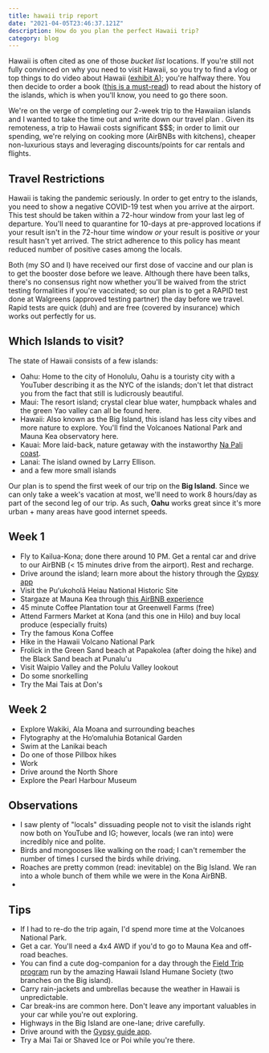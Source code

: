 ```yaml
---
title: hawaii trip report 
date: "2021-04-05T23:46:37.121Z"
description: How do you plan the perfect Hawaii trip?
category: blog
---
```


Hawaii is often cited as one of those *bucket list* locations. If you're still not fully convinced on why you need to visit Hawaii, so you try to find a vlog or top things to do video about Hawaii ([exhibit A](https://www.youtube.com/watch?v=7mpqkHLyi-A)); you're halfway there. You then decide to order a book ([this is a must-read](https://www.goodreads.com/book/show/44451059-hawaii-the-big-island-revealed)) to read about the history of the islands, which is when you'll know, you need to go there soon.

We're on the verge of completing our 2-week trip to the Hawaiian islands and I wanted to take the time out and write down our travel plan . Given its remoteness, a trip to Hawaii costs significant $$$; in order to limit our spending, we're relying on cooking more (AirBNBs with kitchens), cheaper non-luxurious stays and leveraging discounts/points for car rentals and flights.

## Travel Restrictions

Hawaii is taking the pandemic seriously. In order to get entry to the islands, you need to show a negative COVID-19 test when you arrive at the airport. This test should be taken within a 72-hour window from your last leg of departure. You'll need to quarantine for 10-days at pre-approved locations if your result isn't in the 72-hour time window *or* your result is positive *or* your result hasn't yet arrived. The strict adherence to this policy has meant reduced number of positive cases among the locals. 

Both (my SO and I) have received our first dose of vaccine and our plan is to get the booster dose before we leave. Although there have been talks, there's no consensus right now whether you'll be waived from the strict testing formalities if you're vaccinated; so our plan is to get a RAPID test done at Walgreens (approved testing partner) the day before we travel. Rapid tests are quick (duh) and are free (covered by insurance) which works out perfectly for us.

## Which Islands to visit?

The state of Hawaii consists of a few islands: 

- Oahu: Home to the city of Honolulu, Oahu is a touristy city with a YouTuber describing it as the NYC of the islands; don't let that distract you from the fact that still is ludicrously beautiful. 
- Maui: The resort island; crystal clear blue water, humpback whales and the green Yao valley can all be found here.
- Hawaii: Also known as the Big Island, this island has less city vibes and more nature to explore. You'll find the Volcanoes National Park and Mauna Kea observatory here.
- Kauai: More laid-back, nature getaway with the instaworthy [Na Pali coast](https://www.kauai.com/napali-coast).
- Lanai: The island owned by Larry Ellison.
- and a few more small islands

Our plan is to spend the first week of our trip on the **Big Island**. Since we can only take a week's vacation at most, we'll need to work 8 hours/day as part of the second leg of our trip. As such, **Oahu** works great since it's more urban + many areas have good internet speeds.

## Week 1

- Fly to Kailua-Kona; done  there around 10 PM. Get a rental car and drive to our AirBNB (< 15 minutes drive from the airport). Rest and recharge.
- Drive around the island; learn more about the history through the [Gypsy app](https://gypsyguide.com/tour/big-island-hawaii/)
- Visit the Puʻukoholā Heiau National Historic Site
- Stargaze at Mauna Kea through [this AirBNB experience](https://www.airbnb.com/experiences/232756?guests=1&adults=1&s=67&unique_share_id=cc229562-e8be-49ac-b0f3-d4c09495bcec)
- 45 minute Coffee Plantation tour at Greenwell Farms (free)
- Attend Farmers Market at Kona (and this one in Hilo) and buy local produce (especially fruits)
- Try the famous Kona Coffee
- Hike in the Hawaii Volcano National Park
- Frolick in the Green Sand beach at Papakolea (after doing the hike) and the Black Sand beach at Punalu'u
- Visit Waipio Valley and the Polulu Valley lookout
- Do some snorkelling
- Try the Mai Tais at Don's

## Week 2

- Explore Wakiki, Ala Moana and surrounding beaches
- Flytography at the Ho‘omaluhia Botanical Garden
- Swim at the Lanikai beach
- Do one of those Pillbox hikes
- Work
- Drive around the North Shore
- Explore the Pearl Harbour Museum

## Observations

- I saw plenty of "locals" dissuading people not to visit the islands right now both on YouTube and IG; however, locals (we ran into) were incredibly nice and polite.
- Birds and mongooses like walking on the road; I can't remember the number of times I cursed the birds while driving.
- Roaches are pretty common (read: inevitable) on the Big Island. We ran into a whole bunch of them while we were in the Kona AirBNB.
- 

## Tips

- If I had to re-do the trip again, I'd spend more time at the Volcanoes National Park.
- Get a car. You'll need a 4x4 AWD if you'd to go to Mauna Kea and off-road beaches.
- You can find a cute dog-companion for a day through the [Field Trip program](http://hihs.org/adoption/dogs) run by the amazing Hawaii Island Humane Society (two branches on the Big island).
- Carry rain-jackets and umbrellas because the weather in Hawaii is unpredictable.
- Car break-ins are common here. Don't leave any important valuables in your car while you're out exploring.
- Highways in the Big Island are one-lane; drive carefully.
- Drive around with the [Gypsy guide app](https://gypsyguide.com/).
- Try a Mai Tai or Shaved Ice or Poi while you're there.